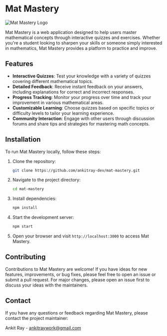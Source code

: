 # Mat Mastery

![Mat Mastery Logo](https://github.com/ankitray-dev/mat-mastery/blob/main/logo.png)

Mat Mastery is a web application designed to help users master mathematical concepts through interactive quizzes and exercises. Whether you're a student looking to sharpen your skills or someone simply interested in mathematics, Mat Mastery provides a platform to practice and improve.

## Features

- **Interactive Quizzes**: Test your knowledge with a variety of quizzes covering different mathematical topics.
- **Detailed Feedback**: Receive instant feedback on your answers, including explanations for correct and incorrect responses.
- **Progress Tracking**: Monitor your progress over time and track your improvement in various mathematical areas.
- **Customizable Learning**: Choose quizzes based on specific topics or difficulty levels to tailor your learning experience.
- **Community Interaction**: Engage with other users through discussion forums and share tips and strategies for mastering math concepts.

## Installation

To run Mat Mastery locally, follow these steps:

1. Clone the repository:

    ```bash
    git clone https://github.com/ankitray-dev/mat-mastery.git
    ```

2. Navigate to the project directory:

    ```bash
    cd mat-mastery
    ```

3. Install dependencies:

    ```bash
    npm install
    ```

4. Start the development server:

    ```bash
    npm start
    ```

5. Open your browser and visit `http://localhost:3000` to access Mat Mastery.

## Contributing

Contributions to Mat Mastery are welcome! If you have ideas for new features, improvements, or bug fixes, please feel free to open an issue or submit a pull request. For major changes, please open an issue first to discuss your ideas with the maintainers.

## Contact

If you have any questions or feedback regarding Mat Mastery, please contact the project maintainer:

Ankit Ray - [ankitraywork@gmail.com](mailto:ankitraywork@gmail.com)
